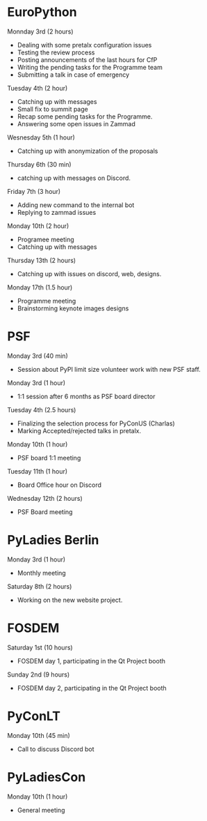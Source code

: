 # EuroPython

Monnday 3rd (2 hours)

* Dealing with some pretalx configuration issues
* Testing the review process
* Posting announcements of the last hours for CfP
* Writing the pending tasks for the Programme team
* Submitting a talk in case of emergency

Tuesday 4th (2 hour)

* Catching up with messages
* Small fix to summit page
* Recap some pending tasks for the Programme.
* Answering some open issues in Zammad

Wesnesday 5th (1 hour)

* Catching up with anonymization of the proposals

Thursday 6th (30 min)

* catching up with messages on Discord.

Friday 7th (3 hour)

* Adding new command to the internal bot
* Replying to zammad issues

Monday 10th (2 hour)

* Programee meeting
* Catching up with messages

Thursday 13th (2 hours)

* Catching up with issues on discord, web, designs.

Monday 17th (1.5 hour)

* Programme meeting
* Brainstorming keynote images designs

# PSF

Monday 3rd (40 min)

* Session about PyPI limit size volunteer work with new PSF staff.

Monday 3rd (1 hour)

* 1:1 session after 6 months as PSF board director

Tuesday 4th (2.5 hours)

* Finalizing the selection process for PyConUS (Charlas)
* Marking Accepted/rejected talks in pretalx.

Monday 10th (1 hour)

* PSF board 1:1 meeting

Tuesday 11th (1 hour)

* Board Office hour on Discord

Wednesday 12th (2 hours)

* PSF Board meeting

# PyLadies Berlin

Monday 3rd (1 hour)

* Monthly meeting

Saturday 8th (2 hours)

* Working on the new website project.

# FOSDEM

Saturday 1st (10 hours)

* FOSDEM day 1, participating in the Qt Project booth

Sunday 2nd (9 hours)

* FOSDEM day 2, participating in the Qt Project booth

# PyConLT

Monday 10th (45 min)

* Call to discuss Discord bot

# PyLadiesCon

Monday 10th (1 hour)

* General meeting
